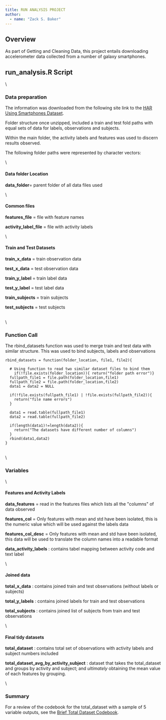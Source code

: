 ```yaml
---
title: RUN ANALYSIS PROJECT
author:
  - name: "Zack S. Baker"
---
```


## Overview

As part of Getting and Cleaning Data, this project entails downloading accelerometer data collected from a number of galaxy smartphones.


## run_analysis.R Script

\

### Data preparation

The information was downloaded from the following site link to the [HAR Using Smartphones  Dataset](http://archive.ics.uci.edu/ml/machine-learning-databases/00240/UCI%20HAR%20Dataset.zip).

Folder structure once unzipped, included a train and test fold paths with equal sets of data for labels, observations and subjects. 

Within the main folder, the activity labels and features was used to discern results observed. 

The following folder paths were represented by character vectors:

\

#### Data folder Location
**data_folder**= parent folder of all data files used 

\

#### Common files
**features_file** = file with feature names

**activity_label_file** = file with activity labels

\

#### Train and Test Datasets
**train_x_data** = train observation data

**test_x_data** = test observation data

**train_y_label** = train label data

**test_y_label** = test label data

**train_subjects** = train subjects

**test_subjects** = test subjects

\
\

### Function Call

The rbind_datasets function was used to merge train and test data with similar structure. 
This was used to bind subjects, labels and observations

```{r}
rbind_datasets = function(folder_location, file1, file2){
  
  # Using function to read two similar dataset files to bind them
    if(!file.exists(folder_location)){ return("folder path error")}
  fullpath_file1 = file.path(folder_location,file1)
  fullpath_file2 = file.path(folder_location,file2)
  data1 = data2 = NULL
  
  if(!file.exists(fullpath_file1) | !file.exists(fullpath_file2)){
    return("file name errors")
  }
  
  data1 = read.table(fullpath_file1)
  data2 = read.table(fullpath_file2) 
  
  if(length(data1)!=length(data2)){
    return("The datasets have different number of columns")
  }
  rbind(data1,data2)
}
```

\
\

### Variables

\

#### Features and Activity Labels

**data_features** = read in the features files which lists all the "columns" of data observed

**features_col** = Only features with mean and std have been isolated, this is the numeric value which will be used against the labels data

**features_col_desc** = Only features with mean and std have been isolated, this data will be used to translate the column names into a readable format 

**data_activity_labels** : contains tabel mapping between activity code and text label

\

#### Joined data

**total_x_data** : contains joined train and test observations (without labels or subjects)

**total_y_labels** : contains joined labels for train and test observations

**total_subjects** : contains joined list of subjects from train and test observations

\

#### Final tidy datasets

**total_dataset** : contains total set of observations with activity labels and subject numbers included

**total_dataset_avg_by_activity_subject** : dataset that takes the total_dataset and groups by activity and subject; and _ultimately_ obtaining the mean value of each features by grouping.


\

### Summary

For a review of the codebook for the total_dataset with a sample of 5 variable outputs, see the [Brief Total Dataset Codebook](http://archive.ics.uci.edu/ml/machine-learning-databases/00240/UCI%20HAR%20Dataset.zip).


